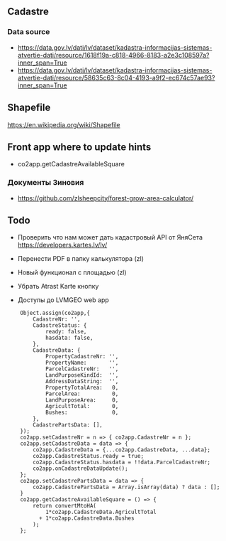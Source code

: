 ## Cadastre
### Data source

- https://data.gov.lv/dati/lv/dataset/kadastra-informacijas-sistemas-atvertie-dati/resource/1618f19a-c818-4966-8183-a2e3c108597a?inner_span=True
- https://data.gov.lv/dati/lv/dataset/kadastra-informacijas-sistemas-atvertie-dati/resource/58635c63-8c04-4193-a9f2-ec674c57ae93?inner_span=True


## Shapefile
https://en.wikipedia.org/wiki/Shapefile

## Front app where to update hints
- co2app.getCadastreAvailableSquare

### Документы Зиновия
- https://github.com/zlsheepcity/forest-grow-area-calculator/

## Todo

- Проверить что нам может дать кадастровый API от ЯняСета
  https://developers.kartes.lv/lv/

- Перенести PDF в папку калькулятора (zl)
- Новый функционал с площадью (zl)

- Убрать Atrast Karte кнопку

- Доступы до LVMGEO web app


```
    Object.assign(co2app,{
        CadastreNr: '',
        CadastreStatus: {
            ready: false,
            hasdata: false,
        },
        CadastreData: {
            PropertyCadastreNr: '',
            PropertyName:       '',
            ParcelCadastreNr:   '',
            LandPurposeKindId:  '',
            AddressDataString:  '',
            PropertyTotalArea:   0,
            ParcelArea:          0,
            LandPurposeArea:     0,
            AgricultTotal:       0,
            Bushes:              0,
        },
        CadastrePartsData: [],
    });
    co2app.setCadastreNr = n => { co2app.CadastreNr = n };
    co2app.setCadastreData = data => {
        co2app.CadastreData = {...co2app.CadastreData, ...data};
        co2app.CadastreStatus.ready = true;
        co2app.CadastreStatus.hasdata = !!data.ParcelCadastreNr;
        co2app.onCadastreDataUpdate();
    };
    co2app.setCadastrePartsData = data => {
        co2app.CadastrePartsData = Array.isArray(data) ? data : [];
    }
    co2app.getCadastreAvailableSquare = () => {
        return convertMtoHA(
            1*co2app.CadastreData.AgricultTotal
          + 1*co2app.CadastreData.Bushes
        );
    };